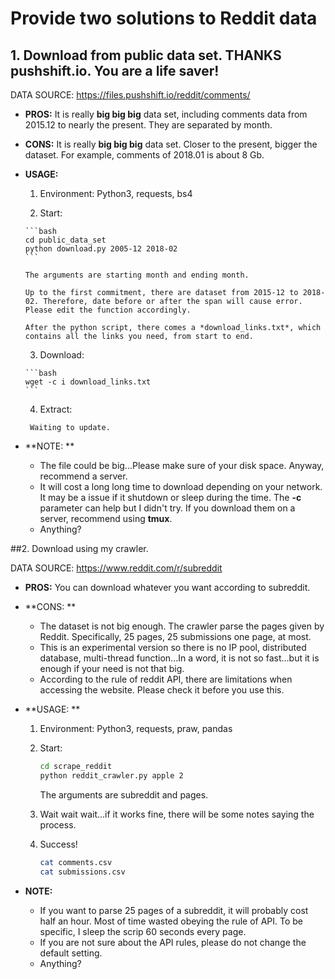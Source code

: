 # Provide two solutions to Reddit data

## 1. Download from public data set. THANKS pushshift.io. You are a life saver!

DATA SOURCE: https://files.pushshift.io/reddit/comments/

* **PROS:** It is really **big big big** data set, including comments data from 2015.12 to nearly the present. They are separated by month.

* **CONS:** It is really **big big big** data set. Closer to the present, bigger the dataset. For example,  comments of 2018.01 is about 8 Gb.

* **USAGE:** 

   1. Environment:  Python3, requests, bs4

  	2. Start:  

      ```bash
      cd public_data_set
      python download.py 2005-12 2018-02
      ```

      The arguments are starting month and ending month.

      Up to the first commitment, there are dataset from 2015-12 to 2018-02. Therefore, date before or after the span will cause error. Please edit the function accordingly. 

      After the python script, there comes a *download_links.txt*, which contains all the links you need, from start to end.

  	3. Download:

      ```bash
      wget -c i download_links.txt
      ```

  	4. Extract:

      ​	Waiting to update.

* **NOTE: ** 

  * The file could be big...Please make sure of your disk space. Anyway, recommend a server.
  * It will cost a long long time to download depending on your network. It may be a issue if it shutdown or sleep during the time. The **-c** parameter can help but I didn't try. If you download them on a server, recommend using **tmux**.
  * Anything?



##2. Download using my crawler.

DATA SOURCE: https://www.reddit.com/r/subreddit

 * **PROS:** You can download whatever you want according to subreddit.

 * **CONS: **

    * The dataset is not big enough. The crawler parse the pages given by Reddit. Specifically, 25 pages, 25 submissions one page, at most.
    * This is an experimental version so there is no IP pool, distributed database, multi-thread function...In a word, it is not so fast...but it is enough if your need is not that big.
    * According to the rule of reddit API, there are limitations when accessing the website. Please check it before you use this.

* **USAGE: **

  1. Environment: Python3, requests, praw, pandas

  2. Start:

     ```bash
     cd scrape_reddit
     python reddit_crawler.py apple 2
     ```

     The arguments are subreddit and pages.

  3. Wait wait wait...if it works fine, there will be some notes saying the process.

  4. Success!

     ```bash
     cat comments.csv
     cat submissions.csv
     ```

* **NOTE:**

  * If you want to parse 25 pages of a subreddit, it will probably cost half an hour. Most of time wasted obeying the rule of API. To be specific, I sleep the scrip 60 seconds every page.
  * If you are not sure about the API rules, please do not change the default setting.
  *  Anything?



